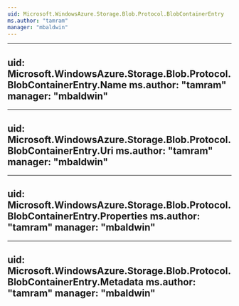 ```yaml
---
uid: Microsoft.WindowsAzure.Storage.Blob.Protocol.BlobContainerEntry
ms.author: "tamram"
manager: "mbaldwin"
---
```


---
uid: Microsoft.WindowsAzure.Storage.Blob.Protocol.BlobContainerEntry.Name
ms.author: "tamram"
manager: "mbaldwin"
---

---
uid: Microsoft.WindowsAzure.Storage.Blob.Protocol.BlobContainerEntry.Uri
ms.author: "tamram"
manager: "mbaldwin"
---

---
uid: Microsoft.WindowsAzure.Storage.Blob.Protocol.BlobContainerEntry.Properties
ms.author: "tamram"
manager: "mbaldwin"
---

---
uid: Microsoft.WindowsAzure.Storage.Blob.Protocol.BlobContainerEntry.Metadata
ms.author: "tamram"
manager: "mbaldwin"
---
